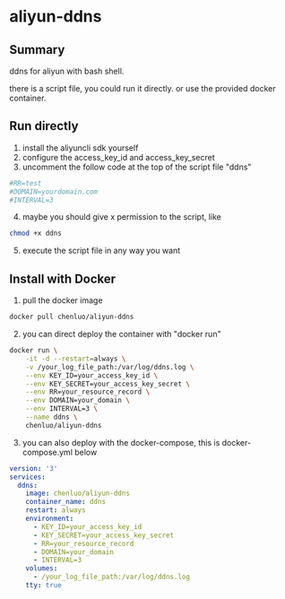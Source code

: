 # aliyun-ddns

## Summary
ddns for aliyun with bash shell.

there is a script file, you could run it directly.
or use the provided docker container.

## Run directly
1. install the aliyuncli sdk yourself
2. configure the access_key_id and access_key_secret
3. uncomment the follow code at the top of the script file "ddns"
```bash
#RR=test
#DOMAIN=yourdomain.com
#INTERVAL=3
```
4. maybe you should give x permission to the script, like
```bash
chmod +x ddns
```
5. execute the script file in any way you want

## Install with Docker
1. pull the docker image
```bash
docker pull chenluo/aliyun-ddns
```

2. you can direct deploy the container with "docker run"
```bash
docker run \
    -it -d --restart=always \
    -v /your_log_file_path:/var/log/ddns.log \
    --env KEY_ID=your_access_key_id \
    --env KEY_SECRET=your_access_key_secret \
    --env RR=your_resource_record \
    --env DOMAIN=your_domain \
    --env INTERVAL=3 \
    --name ddns \
    chenluo/aliyun-ddns
```

3. you can also deploy with the docker-compose, this is docker-compose.yml below
```yaml
version: '3'
services:
  ddns:
    image: chenluo/aliyun-ddns
    container_name: ddns
    restart: always
    environment:
      - KEY_ID=your_access_key_id
      - KEY_SECRET=your_access_key_secret
      - RR=your_resource_record
      - DOMAIN=your_domain
      - INTERVAL=3
    volumes:
      - /your_log_file_path:/var/log/ddns.log
    tty: true
```
